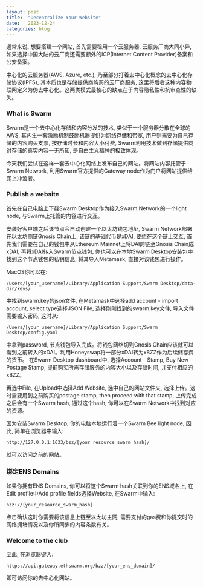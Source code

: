 ```yaml
---
layout: post
title:  "Decentralize Your Website"
date:   2023-12-24
categories: blog
---
```


通常来说, 想要搭建一个网站, 首先需要租用一个云服务器, 云服务厂商大同小异, 如果选择中国大陆的云厂商还需要额外的ICP(Internet Content Provider)备案和公安备案。

中心化的云服务器(AWS, Azure, etc.), 乃至部分打着去中心化概念的去中心化存储协议(IPFS), 其本质也是存储提供商购买的云厂商服务, 这里将后者这种内容物联网定义为伪去中心化。这两类模式最核心的缺点在于内容隐私性和抗审查性的缺失。

### What is Swarm
Swarm是一个去中心化存储和内容分发的技术, 类似于一个服务器分散在全球的AWS, 其内生一套激励机制鼓励机器提供为网络存储和带宽, 用户则需要为自己存储的内容购买支票, 按存储时长和内容大小付费, Swarm利用技术做到存储提供商对存储的真实内容一无所知, 是自由主义精神的极致体现。

今天我们尝试在这样一套去中心化网络上发布自己的网站。将网站内容托管于Swarm Network, 利用Swarm官方提供的Gateway node作为门户将网站提供给网上冲浪者。

### Publish a website
首先在自己电脑上下载Swarm Desktop作为接入Swarm Network的一个light node, 与Swarm上托管的内容进行交互。

安装好客户端之后该节点会自动创建一个以太坊钱包地址, Swarm Network部署在以太坊侧链Gnosis Chain上, 该链的基础代币是xDAI, 要想在这个链上交互, 首先我们需要在自己的钱包中从Ethereum Mainnet上将DAI跨链至Gnosis Chain成xDAI, 再将xDAI转入Swarm节点钱包, 你也可以在本地Swarm Desktop安装包中找到这个节点钱包的私钥信息, 将其导入Metamask, 直接对该钱包进行操作。

MacOS你可以在:
```
/Users/[your_username]/Library/Application Support/Swarm Desktop/data-dir/keys/
```
中找到swarm.key的json文件, 在Metamask中选择add account - import account, select type选择JSON File, 选择刚刚找到的swarm.key文件, 导入文件需要输入密码, 这时从:
```
/Users/[your_username]/Library/Application Support/Swarm Desktop/config.yaml
```
中拿到password, 节点钱包导入完成。将钱包网络切到Gnosis Chain应该就可以看到之前转入的xDAI。利用Honeyswap将一部分xDAI转为xBZZ作为后续储存费的货币。
在Swarm Desktop dashboard中, 选择Account - Stamp, Buy New Postage Stamp, 提前购买所需存储服务的内容大小以及存储时间, 并支付相应的xBZZ。

再选中File, 在Upload中选择Add Website, 选中自己的网站文件夹, 选择上传。这时需要用到之前购买的postage stamp, then proceed with that stamp, 上传完成之后会有一个Swarm hash, 通过这个hash, 你可以在Swarm Network中找到对应的资源。

因为安装Swarm Desktop, 你的电脑本地运行着一个Swarm Bee light node, 因此, 简单在浏览器中输入:
```
http://127.0.0.1:1633/bzz/[your_resource_swarm_hash]/
```
就可以访问之前的网站。

### 绑定ENS Domains
如果你拥有ENS Domains, 你可以将这个Swarm hash关联到你的ENS域名上, 在Edit profile中Add profile fields选择Website, 在Swarm中输入:
```
bzz://[your_resource_swarm_hash]
```
点击确认这时你需要将该信息上链至以太坊主网, 需要支付的gas费和你提交时的网络拥堵情况以及你所同步的内容条数有关。

### Welcome to the club
至此, 在浏览器键入:
```
https://api.gateway.ethswarm.org/bzz/[your_ens_domain]/
```
即可访问你的去中心化网站。
